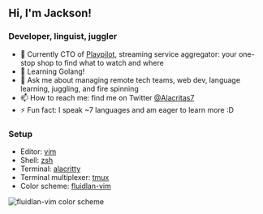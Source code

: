 ## Hi, I'm Jackson!

### Developer, linguist, juggler

- 🔭 Currently CTO of [Playpilot](https://www.playpilot.com/), streaming service aggregator: your one-stop shop to find what to watch and where
- 🌱 Learning Golang!
- 💬 Ask me about managing remote tech teams, web dev, language learning, juggling, and fire spinning
- 📫 How to reach me: find me on Twitter [@Alacritas7](https://twitter.com/Alacritas7/)
- ⚡ Fun fact: I speak ~7 languages and am eager to learn more :D

### Setup
- Editor: [vim](https://www.youtube.com/watch?v=Iid1Ms14Om4)
- Shell: [zsh](https://www.howtogeek.com/362409/what-is-zsh-and-why-should-you-use-it-instead-of-bash/)
- Terminal: [alacritty](https://github.com/alacritty/alacritty)
- Terminal multiplexer: [tmux](https://www.bugsnag.com/blog/benefits-of-using-tmux)
- Color scheme: [fluidlan-vim](https://github.com/jhwheeler/fluidlan-vim)

![fluidlan-vim color scheme](https://user-images.githubusercontent.com/23257850/88414702-db760e80-ce0f-11ea-9ae4-29f221612e77.png)
